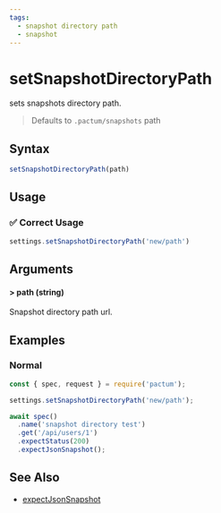 ```yaml
---
tags:
  - snapshot directory path
  - snapshot
---
```

# setSnapshotDirectoryPath

sets snapshots directory path.

> Defaults to `.pactum/snapshots` path

## Syntax

```js
setSnapshotDirectoryPath(path)
```

## Usage

### ✅  Correct Usage

```js
settings.setSnapshotDirectoryPath('new/path')
```

## Arguments

#### > path (string)

Snapshot directory path url.

## Examples

### Normal

```js
const { spec, request } = require('pactum');

settings.setSnapshotDirectoryPath('new/path');

await spec()
  .name('snapshot directory test')
  .get('/api/users/1')
  .expectStatus(200)
  .expectJsonSnapshot();
```

## See Also

- [expectJsonSnapshot](/api/assertions/expectJsonSnapshot)